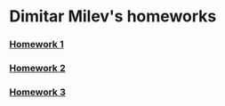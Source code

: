 # Dimitar Milev's homeworks
### [Homework 1](./ts2html-hw1)
### [Homework 2](./ts2html-hw2)
### [Homework 3](./gcd-hw3)
